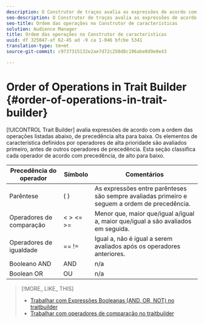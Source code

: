 ```yaml
---
description: O Construtor de traços avalia as expressões de acordo com a ordem das operações listadas abaixo, de precedência alta para baixa. Os elementos de característica definidos por operadores de alta prioridade são avaliados primeiro, antes de outros operadores de precedência. Esta seção classifica cada operador de acordo com precedência, de alto para baixo.
seo-description: O Construtor de traços avalia as expressões de acordo com a ordem das operações listadas abaixo, de precedência alta para baixa. Os elementos de característica definidos por operadores de alta prioridade são avaliados primeiro, antes de outros operadores de precedência. Esta seção classifica cada operador de acordo com precedência, de alto para baixo.
seo-title: Ordem das operações no Construtor de características
solution: Audience Manager
title: Ordem das operações no Construtor de características
uuid: df 325047-af 62-45 ad -9 ca 1-046 bfcbe 5341
translation-type: tm+mt
source-git-commit: c9737315132e2ae7d72c250d8c196abe8d9e0e43

---
```



# Order of Operations in Trait Builder {#order-of-operations-in-trait-builder}

[!UICONTROL Trait Builder] avalia expressões de acordo com a ordem das operações listadas abaixo, de precedência alta para baixa. Os elementos de característica definidos por operadores de alta prioridade são avaliados primeiro, antes de outros operadores de precedência. Esta seção classifica cada operador de acordo com precedência, de alto para baixo.

<!-- c_tb_operator_precedence.xml -->

<table id="table_F0FA45B652C7464B90D35526817110FF"> 
 <thead> 
  <tr> 
   <th colname="col1" class="entry"> Precedência do operador </th> 
   <th colname="col2" class="entry"> Símbolo </th> 
   <th colname="col3" class="entry"> Comentários </th> 
  </tr> 
 </thead>
 <tbody> 
  <tr> 
   <td colname="col1"> Parêntese </td> 
   <td colname="col2"> ( ) </td> 
   <td colname="col3"> As expressões entre parênteses são sempre avaliadas primeiro e seguem a ordem de precedência. </td> 
  </tr> 
  <tr> 
   <td colname="col1"> Operadores de comparação </td> 
   <td colname="col2"> &lt; &gt; &lt;= &gt;= </td> 
   <td colname="col3"> Menor que, maior que/igual a/igual a, maior que/igual a são avaliados em seguida. </td> 
  </tr> 
  <tr> 
   <td colname="col1"> Operadores de igualdade </td> 
   <td colname="col2"> == != </td> 
   <td colname="col3"> Igual a, não é igual a serem avaliados após os operadores anteriores. </td> 
  </tr> 
  <tr> 
   <td colname="col1"><span class="wintitle"> Booleano AND</span> </td> 
   <td colname="col2"><span class="wintitle"> AND</span> </td> 
   <td colname="col3" morerows="1"> n/a </td> 
  </tr> 
  <tr> 
   <td colname="col1">Boolean <span class="wintitle"> OR</span> </td> 
   <td colname="col2"><span class="wintitle"> OU</span> </td> 
   <td colname="col3" morerows="1"> n/a </td> 
  </tr> 
 </tbody>
</table>

>[!MORE_ LIKE_ THIS]
>
>* [Trabalhar com Expressões Booleanas (AND, OR, NOT) no traitbuilder](../../reference/boolean-expressions-tsb.md)
>* [Trabalhar com operadores de comparação no traitbuilder](../../features/traits/trait-comparison-operators.md)

